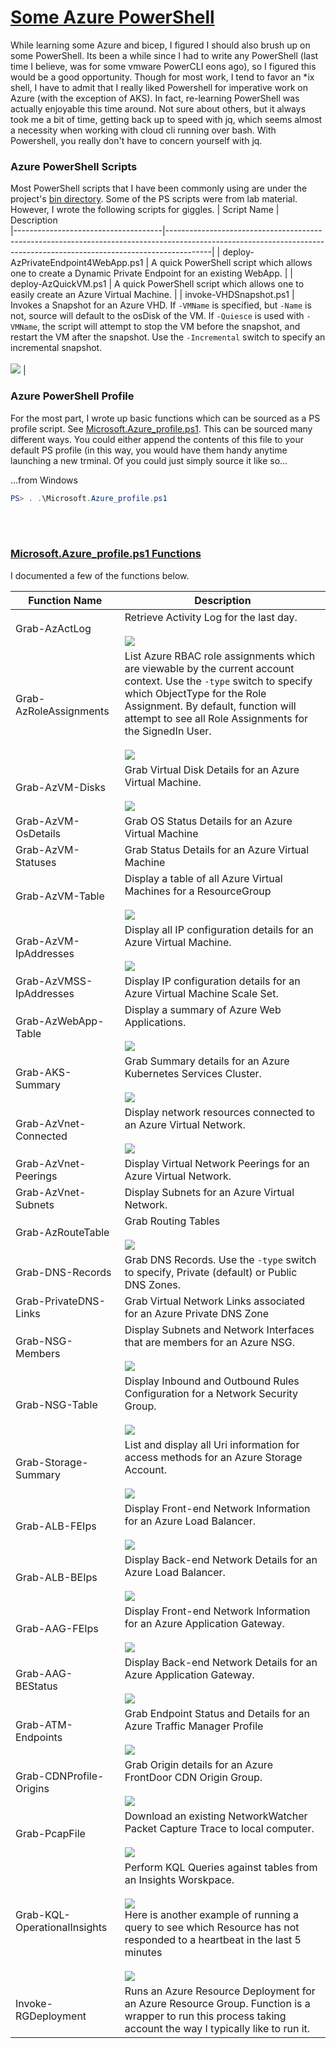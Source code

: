 # [Some Azure PowerShell]()
While learning some Azure and bicep, I figured I should also brush up on some PowerShell. Its been a while since I had to write any PowerShell (last time I believe, was for some vmware PowerCLI eons ago), so I figured this would be a good opportunity.  Though for most work, I tend to favor an *ix shell, I have to admit that I really liked Powershell for imperative work on Azure (with the exception of AKS).  In fact, re-learning PowerShell was actually enjoyable this time around.  Not sure about others, but it always took me a bit of time, getting back up to speed with jq, which seems almost a necessity when working with cloud cli running over bash.  With Powershell, you really don't have to concern yourself with jq.

### Azure PowerShell Scripts
Most PowerShell scripts that I have been commonly using are under the project's [bin directory](https://github.com/namugajichaebol/azure-ABC/blob/main/bin/).  Some of the PS scripts were from lab material.  However, I wrote the following scripts for giggles.
| Script Name                         | Description          
|-------------------------------------|-----------------------------------------------------------------------------------------------------------------------------------------------------------------------|
| deploy-AzPrivateEndpoint4WebApp.ps1 | A quick PowerShell script which allows one to create a Dynamic Private Endpoint for an existing WebApp. |
| deploy-AzQuickVM.ps1                | A quick PowerShell script which allows one to easily create an Azure Virtual Machine. |
| invoke-VHDSnapshot.ps1              | Invokes a Snapshot for an Azure VHD.  If `-VMName` is specified, but `-Name` is not, source will default to the osDisk of the VM.  If `-Quiesce` is used with `-VMName`, the script will attempt to stop the VM before the snapshot, and restart the VM after the snapshot. Use the `-Incremental` switch to specify an incremental snapshot. <br/><br/>![](https://github.com/namugajichaebol/azure-ABC/blob/main/docs/images/invoke-VHDSnapshot.png)  |

### Azure PowerShell Profile
For the most part, I wrote up basic functions which can be sourced as a PS profile script.  See [Microsoft.Azure_profile.ps1](https://github.com/namugajichaebol/azure-ABC/blob/main/Microsoft.Azure_profile.ps1).  This can be sourced many different ways.  You could either append the contents of this file to your default PS profile (in this way, you would have them handy anytime launching a new trminal.  Of you could just simply source it like so...

...from Windows
```Powershell
PS> . .\Microsoft.Azure_profile.ps1
```

<br/><br/>
### [Microsoft.Azure_profile.ps1 Functions](#)  
I documented a few of the functions below.

| Function Name                     | Description                                                                                                  
|-----------------------------------|--------------------------------------------------------------------------------------------------------------------------------------------------------------------------------------------------|
| Grab-AzActLog                     | Retrieve Activity Log for the last day. <br/><br/>![](https://github.com/namugajichaebol/azure-ABC/blob/main/docs/images/Grab-AzActLog.png) |
| Grab-AzRoleAssignments            | List Azure RBAC role assignments which are viewable by the current account context.  Use the `-type` switch to specify which ObjectType for the Role Assignment.  By default, function will attempt to see all Role Assignments for the SignedIn User.<br/><br/>![](https://github.com/namugajichaebol/azure-ABC/blob/main/docs/images/Grab-AzRoleAssignments.png) |
| Grab-AzVM-Disks                   | Grab Virtual Disk Details for an Azure Virtual Machine. <br/><br/>![](https://github.com/namugajichaebol/azure-ABC/blob/main/docs/images/Grab-AzVM-Disks.png)  |
| Grab-AzVM-OsDetails               | Grab OS Status Details for an Azure Virtual Machine |
| Grab-AzVM-Statuses                | Grab Status Details for an Azure Virtual Machine |
| Grab-AzVM-Table                   | Display a table of all Azure Virtual Machines for a ResourceGroup  <br/><br/>![](https://github.com/namugajichaebol/azure-ABC/blob/main/docs/images/Grab-AzVM-Table.png)  |
| Grab-AzVM-IpAddresses             | Display all IP configuration details for an Azure Virtual Machine. <br/><br/>![](https://github.com/namugajichaebol/azure-ABC/blob/main/docs/images/Grab-AzVM-IpAddresses.png)  |
| Grab-AzVMSS-IpAddresses           | Display IP configuration details for an Azure Virtual Machine Scale Set. | 
| Grab-AzWebApp-Table               | Display a summary of Azure Web Applications. <br/><br/>![](https://github.com/namugajichaebol/azure-ABC/blob/main/docs/images/Grab-AzWebApp-Table.png)  |
| Grab-AKS-Summary                  | Grab Summary details for an Azure Kubernetes Services Cluster. <br/><br/>![](https://github.com/namugajichaebol/azure-ABC/blob/main/docs/images/Grab-AKS-Summary.png)  | 
| Grab-AzVnet-Connected             | Display network resources connected to an Azure Virtual Network. <br/><br/>![](https://github.com/namugajichaebol/azure-ABC/blob/main/docs/images/Grab-AzVnet-Connected.png)  |
| Grab-AzVnet-Peerings              | Display Virtual Network Peerings for an Azure Virtual Network. |
| Grab-AzVnet-Subnets               | Display Subnets for an Azure Virtual Network.  |
| Grab-AzRouteTable                 | Grab Routing Tables <br/><br/>![](https://github.com/namugajichaebol/azure-ABC/blob/main/docs/images/Grab-AzRouteTable.png) |
| Grab-DNS-Records                  | Grab DNS Records.  Use the `-type` switch to specify, Private (default) or Public DNS Zones.  |
| Grab-PrivateDNS-Links             | Grab Virtual Network Links associated for an Azure Private DNS Zone |
| Grab-NSG-Members                  | Display Subnets and Network Interfaces that are members for an Azure NSG. <br/><br/>![](https://github.com/namugajichaebol/azure-ABC/blob/main/docs/images/Grab-NSG-Members.png)  |
| Grab-NSG-Table                    | Display Inbound and Outbound Rules Configuration for a Network Security Group.  <br/><br/>![](https://github.com/namugajichaebol/azure-ABC/blob/main/docs/images/Grab-NSG-Table.png)  |
| Grab-Storage-Summary              | List and display all Uri information for access methods for an Azure Storage Account. <br/><br/>![](https://github.com/namugajichaebol/azure-ABC/blob/main/docs/images/Grab-Storage-Table.png) |
| Grab-ALB-FEIps                    | Display Front-end Network Information for an Azure Load Balancer. <br/><br/>![](https://github.com/namugajichaebol/azure-ABC/blob/main/docs/images/Grab-ALB-FEIPs.png)  |
| Grab-ALB-BEIps                    | Display Back-end Network Details for an Azure Load Balancer. <br/><br/>![](https://github.com/namugajichaebol/azure-ABC/blob/main/docs/images/Grab-ALB-BEIPs.png)  |
| Grab-AAG-FEIps                    | Display Front-end Network Information for an Azure Application Gateway. <br/><br/>![](https://github.com/namugajichaebol/azure-ABC/blob/main/docs/images/Grab-AAG-FEIps.png)  |
| Grab-AAG-BEStatus                 | Display Back-end Network Details for an Azure Application Gateway. <br/><br/>![](https://github.com/namugajichaebol/azure-ABC/blob/main/docs/images/Grab-AAG-BEStatus.png)  |
| Grab-ATM-Endpoints                | Grab Endpoint Status and Details for an Azure Traffic Manager Profile <br/><br/>![](https://github.com/namugajichaebol/azure-ABC/blob/main/docs/images/Grab-ATM-Endpoints.png)  |
| Grab-CDNProfile-Origins           | Grab Origin details for an Azure FrontDoor CDN Origin Group. <br/><br/>![](https://github.com/namugajichaebol/azure-ABC/blob/main/docs/images/Grab-CDNProfile-Origins.png)  |
| Grab-PcapFile                     | Download an existing NetworkWatcher Packet Capture Trace to local computer. <br/><br/>![](https://github.com/namugajichaebol/azure-ABC/blob/main/docs/images/Grab-PcapFile.png) |
| Grab-KQL-OperationalInsights      | Perform KQL Queries against tables from an Insights Worskpace. <br/><br/>![](https://github.com/namugajichaebol/azure-ABC/blob/main/docs/images/Grab-KQL-OperationalInsights1.png) <br/> Here is another example of running a query to see which Resource has not responded to a heartbeat in the last 5 minutes <br/><br/>![](https://github.com/namugajichaebol/azure-ABC/blob/main/docs/images/Grab-KQL-OperationalInsights2.png)  |
| Invoke-RGDeployment               | Runs an Azure Resource Deployment for an Azure Resource Group.  Function is a wrapper to run this process taking account the way I typically like to run it. |
